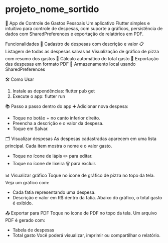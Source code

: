 # projeto_nome_sortido

📱 App de Controle de Gastos Pessoais
Um aplicativo Flutter simples e intuitivo para controle de despesas, com suporte a gráficos, persistência de dados com SharedPreferences e exportação de relatórios em PDF.

Funcionalidades
💸 Cadastro de despesas com descrição e valor
📋 Listagem de todas as despesas salvas
📊 Visualização de gráfico de pizza com resumo dos gastos
🧮 Cálculo automático do total gasto
📁 Exportação das despesas em formato PDF
💾 Armazenamento local usando SharedPreferences

🛠️ Como Usar
1. Instale as dependências:
   flutter pub get
2. Execute o app:
   flutter run

📚 Passo a passo dentro do app
➕ Adicionar nova despesa:
  - Toque no botão + no canto inferior direito.
  - Preencha a descrição e o valor da despesa.
  - Toque em Salvar.

🗂️ Visualizar despesas
As despesas cadastradas aparecem em uma lista principal.
Cada item mostra o nome e o valor gasto.
  - Toque no ícone de lápis ✏️ para editar.
  - Toque no ícone de lixeira 🗑️ para excluir.

📊 Visualizar gráfico
Toque no ícone de gráfico de pizza no topo da tela.
Veja um gráfico com:
  - Cada fatia representando uma despesa.
  - Descrição e valor em R$ dentro da fatia.
Abaixo do gráfico, o total gasto é exibido.

📤 Exportar para PDF
Toque no ícone de PDF no topo da tela.
Um arquivo PDF é gerado com:
  - Tabela de despesas
  - Total gasto
Você poderá visualizar, imprimir ou compartilhar o relatório.
